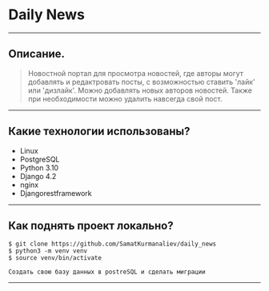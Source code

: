 # Daily News
***
## Описание.
> Новостной портал для просмотра новостей, где
> авторы могут добавлять и редактровать посты, c возможностью
> ставить 'лайк' или 'дизлайк'. Можно добавлять новых авторов новостей. Также при необходимости можно 
> удалить навсегда свой пост.

***

## Какие технологии использованы?
- Linux
- PostgreSQL
- Python 3.10
- Django 4.2
- nginx  
- Djangorestframework
***
## Как поднять проект локально?
```
$ git clone https://github.com/SamatKurmanaliev/daily_news
$ python3 -m venv venv
$ source venv/bin/activate

Создать свою базу данных в postreSQL и сделать миграции 
```
***
